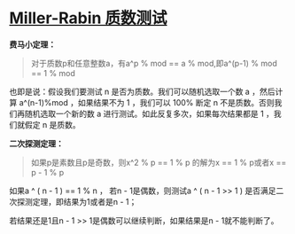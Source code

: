 # [Miller-Rabin 质数测试](https://hihocoder.com/problemset/problem/1287)

**费马小定理：**

>对于质数p和任意整数a，有a^p % mod == a % mod,即a^(p-1) % mod == 1 % mod

也即是说：假设我们要测试 n 是否为质数。我们可以随机选取一个数 a ，然后计算 a^(n-1)%mod ，如果结果不为 1 ，我们可以 100% 断定 n 不是质数。否则我们再随机选取一个新的数 a 进行测试。如此反复多次，如果每次结果都是 1 ，我们就假定 n 是质数。

**二次探测定理：**

>如果p是素数且p是奇数，则x^2 % p == 1 % p 的解为x == 1 % p或者x == p - 1 % p  

如果a ^ ( n - 1 ) == 1 % n ， 若n - 1是偶数，则测试a ^ ( n - 1 >> 1 ) 是否满足二次探测定理，即结果为1或者是n - 1；

若结果还是1且n - 1 >> 1是偶数可以继续判断，如果结果是n - 1就不能判断了。